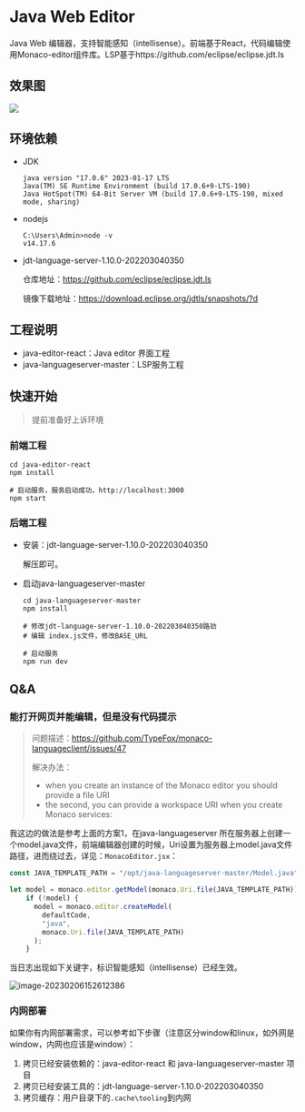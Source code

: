 # Java Web Editor 

Java Web 编辑器，支持智能感知（intellisense）。前端基于React，代码编辑使用Monaco-editor组件库。LSP基于https://github.com/eclipse/eclipse.jdt.ls



## 效果图

![](imgs\demo.gif)


## 环境依赖

- JDK 

  ```
  java version "17.0.6" 2023-01-17 LTS
  Java(TM) SE Runtime Environment (build 17.0.6+9-LTS-190)
  Java HotSpot(TM) 64-Bit Server VM (build 17.0.6+9-LTS-190, mixed mode, sharing)
  ```

- nodejs

  ```
  C:\Users\Admin>node -v
  v14.17.6
  ```
  
- jdt-language-server-1.10.0-202203040350

  仓库地址：https://github.com/eclipse/eclipse.jdt.ls

  镜像下载地址：https://download.eclipse.org/jdtls/snapshots/?d


## 工程说明

- java-editor-react：Java editor 界面工程
- java-languageserver-master：LSP服务工程



## 快速开始

> 提前准备好上诉环境

### 前端工程

```shell
cd java-editor-react
npm install

# 启动服务，服务启动成功，http://localhost:3000
npm start 
```

### 后端工程

- 安装：jdt-language-server-1.10.0-202203040350

  解压即可。

- 启动java-languageserver-master

  ```shell
  cd java-languageserver-master
  npm install 
  
  # 修改jdt-language-server-1.10.0-202203040350路劲
  # 编辑 index.js文件，修改BASE_URL
  
  # 启动服务
  npm run dev
  ```

  

## Q&A

### 能打开网页并能编辑，但是没有代码提示

> 问题描述：https://github.com/TypeFox/monaco-languageclient/issues/47
>
> 解决办法：
>
> - when you create an instance of the Monaco editor you should provide a file URI
> - the second, you can provide a workspace URI when you create Monaco services:

我这边的做法是参考上面的方案1，在java-languageserver 所在服务器上创建一个model.java文件，前端编辑器创建的时候，Uri设置为服务器上model.java文件路径，进而绕过去，详见：`MonacoEditor.jsx`：

```jsx
const JAVA_TEMPLATE_PATH = "/opt/java-languageserver-master/Model.java";

let model = monaco.editor.getModel(monaco.Uri.file(JAVA_TEMPLATE_PATH));
    if (!model) {
      model = monaco.editor.createModel(
        defaultCode,
        "java",
        monaco.Uri.file(JAVA_TEMPLATE_PATH)
      );
    }
```

当日志出现如下关键字，标识智能感知（intellisense）已经生效。

![image-20230206152612386](D:\workspace\js_ide\imgs\image-20230206152612386.png)

### 内网部署

如果你有内网部署需求，可以参考如下步骤（注意区分window和linux，如外网是window，内网也应该是window）：

1. 拷贝已经安装依赖的：java-editor-react 和 java-languageserver-master 项目
2. 拷贝已经安装工具的：jdt-language-server-1.10.0-202203040350
3. 拷贝缓存：用户目录下的`.cache\tooling`到内网
